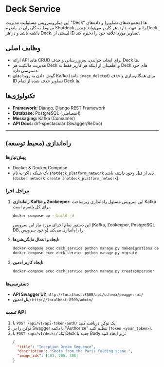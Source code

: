 # Deck Service

این میکروسرویس مسئولیت مدیریت "Deck" ها (مجموعه‌های تصاویر) و داده‌های مربوط به کاربران در پلتفرم Shotdeck را بر عهده دارد. هر کاربر می‌تواند چندین Deck داشته باشد و در هر Deck، لیستی از ID تصاویر مورد علاقه خود را ذخیره کند.  

## وظایف اصلی
- ارائه API های CRUD برای ایجاد، خواندن، به‌روزرسانی و حذف Deck ها.
- مدیریت مالکیت هر Deck و اطمینان از اینکه هر کاربر فقط به Deck های خود دسترسی دارد.
- گوش دادن به رویدادهای Kafka (مانند `image_deleted`) برای همگام‌سازی و حذف ID تصاویر حذف شده از تمام Deck ها.

## تکنولوژی‌ها
- **Framework:** Django, Django REST Framework
- **Database:** PostgreSQL (اختصاصی)
- **Messaging:** Kafka (Consumer)
- **API Docs:** drf-spectacular (Swagger/ReDoc)

---  

## راه‌اندازی (محیط توسعه)

### پیش‌نیازها
- Docker & Docker Compose
- یک شبکه داکر به نام `shotdeck_platform_network` باید از قبل وجود داشته باشد (`docker network create shotdeck_platform_network`).

### مراحل اجرا

1.  **راه‌اندازی Kafka و Zookeeper:**
    این سرویس مسئول راه‌اندازی زیرساخت Kafka برای کل پلتفرم است.  
    ```bash  
    docker-compose up --build -d  
    ```  
    این دستور تمام اجزای مورد نیاز این سرویس (Kafka, Zookeeper, PostgreSQL DB, و خود سرویس) را راه‌اندازی می‌کند.  

2.  **ایجاد و اعمال مایگریشن‌ها:**
    ```bash  
    docker-compose exec deck_service python manage.py makemigrations decks  
    docker-compose exec deck_service python manage.py migrate  
    ```  

3.  **ایجاد کاربر ادمین:**
    ```bash  
    docker-compose exec deck_service python manage.py createsuperuser  
    ```  

### دسترسی‌ها
- **API Swagger UI:** `http://localhost:8500/api/schema/swagger-ui/`
- **پنل ادمین:** `http://localhost:8500/admin/`

### تست API
1.  با `POST /api/v1/api-token-auth/` یک توکن دریافت کنید.
2.  توکن را در Swagger با دکمه "Authorize" تنظیم کنید (`Token <your_token>`).
3.  با `POST /api/v1/decks/` یک Deck جدید با Body زیر ایجاد کنید:
    ```json  
    {  
      "title": "Inception Dream Sequence",  
      "description": "Shots from the Paris folding scene.",  
      "image_ids": [101, 205, 308]  
    }  
    ```  